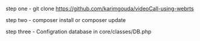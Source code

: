 step one - git clone https://github.com/karimgouda/videoCall-using-webrts

step two - composer install or composer update

step three - Configration database in core/classes/DB.php
